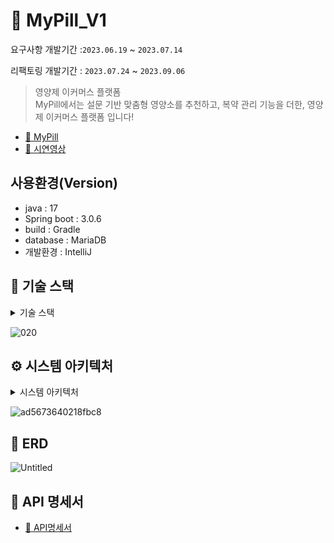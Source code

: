 # 💊 MyPill_V1

요구사항 개발기간 :`2023.06.19` ~ `2023.07.14`

리팩토링 개발기간  : `2023.07.24` ~ `2023.09.06`

> 영양제 이커머스 플랫폼</br>
MyPill에서는 설문 기반 맞춤형 영양소를 추천하고, 복약 관리 기능을 더한, 영양제 이커머스 플랫폼 입니다!

- [🔗 MyPill](https://www.mypill.shop/)
- [🔗 시연영상](https://youtu.be/VYYzGUSq1Hk)

## 사용환경(Version)
- java : 17
- Spring boot : 3.0.6
- build : Gradle
- database : MariaDB
- 개발환경 : IntelliJ


## 📌 기술 스택
<details>
<summary>기술 스택</summary>
  
### FrontEnd

- HTML, CSS, JS
- 타임리프
- 제이쿼리
- 테일윈드
- 데이지UI

### BackEnd

- SpringBoot 3.xx
- java 17
- mariaDB
- Spring Oauth 2.0
- 스프링 시큐리티
- 공공데이터 API
- 토스페이먼츠 결제 모듈

### Infra

- NGINX
- 젠킨스
- 도커
- 레디스
- 네이버 클라우드 플랫폼
- 네이버 오브젝트 스토리지
- 네이버 CDN+

</details>

![020](https://github.com/MyPill2023/MyPill/assets/64017307/55ae15a1-f06d-4920-867f-1f5cf3d5b4fb)

## ⚙️ 시스템 아키텍처

<details>
<summary>시스템 아키텍처</summary>

- MariaDB
- 네이버 클라우드 플랫폼
- 네이버 오브젝트 스토리지
- 네이버 CDN+
- Jenkins
- Redis
- 토스페이먼츠 결제 모듈
- Spring Oauth 2.0
    - 네이버
    - 카카오
- API
    - 위치 정보
        - [카카오 Map API](https://apis.map.kakao.com/)
    - 공공데이터
        - [건강기능식품 판매업](https://www.foodsafetykorea.go.kr/api/openApiInfo.do?menu_grp=MENU_GRP31&menu_no=656&show_cnt=10&start_idx=1&svc_no=I1290&svc_type_cd=API_TYPE06)    
        - [공정거래위원회_통신판매사업자 등록현황 제공 조회 서비스](https://www.data.go.kr/data/15112404/openapi.do)
            
- Swagger
- DDD(Domain-Driven-Design)

</details>

![ad5673640218fbc8](https://github.com/MyPill2023/MyPill/assets/64017307/5f4d29f8-89be-4518-9d75-6af04c8b3211)

## 📄 ERD
![Untitled](https://github.com/MyPill2023/.github/assets/64017307/c91eb2d6-b87b-439c-af2d-476cc010c1ee)


## 📂 API 명세서

- [🔗 API명세서](https://www.mypill.shop/swagger-ui/index.html#/)


